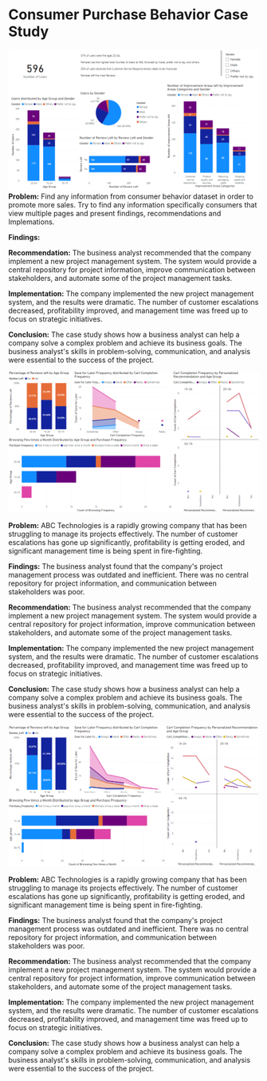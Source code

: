 # Consumer Purchase Behavior Case Study

![image](https://github.com/Dustin-Pham/behavior-case-study/blob/main/Dashboard/Multiple%20Page%20Dashboard.PNG?raw=true)
**Problem:** 
Find any information from consumer behavior dataset in order to promote more sales. Try to find any information specifically consumers that view multiple pages and present findings, recommendations and Implemations.

**Findings:** 


**Recommendation:** The business analyst recommended that the company implement a new project management system. The system would provide a central repository for project information, improve communication between stakeholders, and automate some of the project management tasks.

**Implementation:** The company implemented the new project management system, and the results were dramatic. The number of customer escalations decreased, profitability improved, and management time was freed up to focus on strategic initiatives.

**Conclusion:** The case study shows how a business analyst can help a company solve a complex problem and achieve its business goals. The business analyst's skills in problem-solving, communication, and analysis were essential to the success of the project.

![image](https://github.com/Dustin-Pham/behavior-case-study/blob/main/Dashboard/Male%20Dashboard.PNG)

**Problem:** ABC Technologies is a rapidly growing company that has been struggling to manage its projects effectively. The number of customer escalations has gone up significantly, profitability is getting eroded, and significant management time is being spent in fire-fighting.

**Findings:** The business analyst found that the company's project management process was outdated and inefficient. There was no central repository for project information, and communication between stakeholders was poor.

**Recommendation:** The business analyst recommended that the company implement a new project management system. The system would provide a central repository for project information, improve communication between stakeholders, and automate some of the project management tasks.

**Implementation:** The company implemented the new project management system, and the results were dramatic. The number of customer escalations decreased, profitability improved, and management time was freed up to focus on strategic initiatives.

**Conclusion:** The case study shows how a business analyst can help a company solve a complex problem and achieve its business goals. The business analyst's skills in problem-solving, communication, and analysis were essential to the success of the project.

![image](https://github.com/Dustin-Pham/behavior-case-study/blob/main/Dashboard/Female%20Dashboard.PNG)

**Problem:** ABC Technologies is a rapidly growing company that has been struggling to manage its projects effectively. The number of customer escalations has gone up significantly, profitability is getting eroded, and significant management time is being spent in fire-fighting.

**Findings:** The business analyst found that the company's project management process was outdated and inefficient. There was no central repository for project information, and communication between stakeholders was poor.

**Recommendation:** The business analyst recommended that the company implement a new project management system. The system would provide a central repository for project information, improve communication between stakeholders, and automate some of the project management tasks.

**Implementation:** The company implemented the new project management system, and the results were dramatic. The number of customer escalations decreased, profitability improved, and management time was freed up to focus on strategic initiatives.

**Conclusion:** The case study shows how a business analyst can help a company solve a complex problem and achieve its business goals. The business analyst's skills in problem-solving, communication, and analysis were essential to the success of the project.



